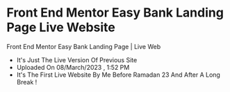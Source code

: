 # Front End Mentor Easy Bank Landing Page Live Website

Front End Mentor Easy Bank Landing Page | Live Web

- It's Just The Live Version Of Previous Site 
- Uploaded On 08/March/2023 , 1:52 PM
- It's The First Live Website By Me Before Ramadan 23 And After A Long Break !
